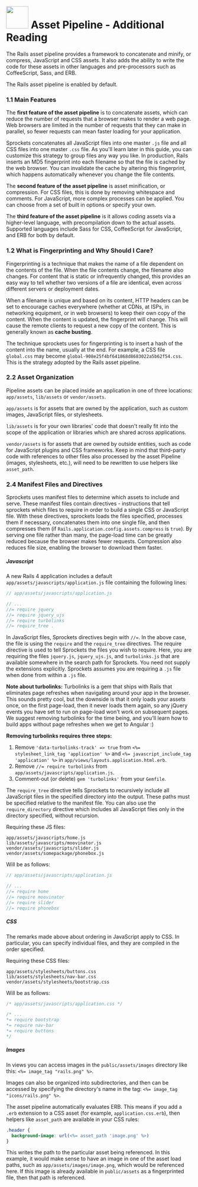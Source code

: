 # <img src="https://cloud.githubusercontent.com/assets/7833470/10899314/63829980-8188-11e5-8cdd-4ded5bcb6e36.png" height="60"> Asset Pipeline - Additional Reading

The Rails asset pipeline provides a framework to concatenate and minify, or compress, JavaScript and CSS assets. It also adds the ability to write the code for these assets in other languages and pre-processors such as CoffeeScript, Sass, and ERB.

The Rails asset pipeline is enabled by default.

### 1.1 Main Features

The **first feature of the asset pipeline** is to concatenate assets, which can reduce the number of requests that a browser makes to render a web page. Web browsers are limited in the number of requests that they can make in parallel, so fewer requests can mean faster loading for your application.

Sprockets concatenates all JavaScript files into one master `.js` file and all CSS files into one master `.css` file. As you'll learn later in this guide, you can customize this strategy to group files any way you like. In production, Rails inserts an MD5 fingerprint into each filename so that the file is cached by the web browser. You can invalidate the cache by altering this fingerprint, which happens automatically whenever you change the file contents.

The **second feature of the asset pipeline** is asset minification, or compression. For CSS files, this is done by removing whitespace and comments. For JavaScript, more complex processes can be applied. You can choose from a set of built in options or specify your own.

The **third feature of the asset pipeline** is it allows coding assets via a higher-level language, with precompilation down to the actual assets. Supported languages include Sass for CSS, CoffeeScript for JavaScript, and ERB for both by default.

### 1.2 What is Fingerprinting and Why Should I Care?

Fingerprinting is a technique that makes the name of a file dependent on the contents of the file. When the file contents change, the filename also changes. For content that is static or infrequently changed, this provides an easy way to tell whether two versions of a file are identical, even across different servers or deployment dates.

When a filename is unique and based on its content, HTTP headers can be set to encourage caches everywhere (whether at CDNs, at ISPs, in networking equipment, or in web browsers) to keep their own copy of the content. When the content is updated, the fingerprint will change. This will cause the remote clients to request a new copy of the content. This is generally known as **cache busting**.

The technique sprockets uses for fingerprinting is to insert a hash of the content into the name, usually at the end. For example, a CSS file `global.css` may become `global-908e25f4bf641868d8683022a5b62f54.css`. This is the strategy adopted by the Rails asset pipeline.

### 2.2 Asset Organization

Pipeline assets can be placed inside an application in one of three locations: `app/assets`, `lib/assets` or `vendor/assets`.

`app/assets` is for assets that are owned by the application, such as custom images, JavaScript files, or stylesheets.

`lib/assets` is for your own libraries' code that doesn't really fit into the scope of the application or libraries which are shared across applications.

`vendor/assets` is for assets that are owned by outside entities, such as code for JavaScript plugins and CSS frameworks. Keep in mind that third-party code with references to other files also processed by the asset Pipeline (images, stylesheets, etc.), will need to be rewritten to use helpers like `asset_path`.

### 2.4 Manifest Files and Directives

Sprockets uses manifest files to determine which assets to include and serve. These manifest files contain directives - instructions that tell sprockets which files to require in order to build a single CSS or JavaScript file. With these directives, sprockets loads the files specified, processes them if necessary, concatenates them into one single file, and then compresses them (if `Rails.application.config.assets.compress` is `true`). By serving one file rather than many, the page-load time can be greatly reduced because the browser makes fewer requests. Compression also reduces file size, enabling the browser to download them faster.

##### Javascript

A new Rails 4 application includes a default `app/assets/javascripts/application.js` file containing the following lines:

```javascript
// app/assets/javascripts/application.js

// ...
//= require jquery
//= require jquery_ujs
//= require turbolinks
//= require_tree .
```

In JavaScript files, Sprockets directives begin with `//=`. In the above case, the file is using the `require` and the `require_tree` directives. The require directive is used to tell Sprockets the files you wish to require. Here, you are requiring the files `jquery.js`, `jquery_ujs.js`, and `turbolinks.js` that are available somewhere in the search path for Sprockets. You need not supply the extensions explicitly. Sprockets assumes you are requiring a `.js` file when done from within a `.js` file.

**Note about turbolinks:** Turbolinks is a gem that ships with Rails that eliminates page refreshes when navigating around your app in the browser. This sounds pretty cool, but the downside is that it only loads your assets once, on the first page-load, then it never loads them again, so any jQuery events you have set to run on page-load won't work on subsequent pages. We suggest removing turbolinks for the time being, and you'll learn how to build apps without page refreshes when we get to Angular :)

**Removing turbolinks requires three steps:**

1. Remove `'data-turbolinks-track' => true` from `<%= stylesheet_link_tag 'application' %>` and `<%= javascript_include_tag 'application' %>` in `app/views/layouts.application.html.erb`.
2. Remove `//= require turbolinks` from `app/assets/javascripts/application.js`.
3. Comment-out (or delete) `gem 'turbolinks'` from your `Gemfile`.

The `require_tree` directive tells Sprockets to recursively include all JavaScript files in the specified directory into the output. These paths must be specified relative to the manifest file. You can also use the `require_directory` directive which includes all JavaScript files only in the directory specified, without recursion.

Requiring these JS files:

```
app/assets/javascripts/home.js
lib/assets/javascripts/moovinator.js
vendor/assets/javascripts/slider.js
vendor/assets/somepackage/phonebox.js
```

Will be as follows:

```javascript
// app/assets/javascripts/application.js

// ...
//= require home
//= require moovinator
//= require slider
//= require phonebox
```

##### CSS

The remarks made above about ordering in JavaScript apply to CSS. In particular, you can specify individual files, and they are compiled in the order specified.

Requiring these CSS files:

```
app/assets/stylesheets/buttons.css
lib/assets/stylesheets/nav-bar.css
vendor/assets/stylesheets/bootstrap.css
```

Will be as follows:

```css
/* app/assets/javascripts/application.css */

/* ...
*= require bootstrap
*= require nav-bar
*= require buttons
*/
```

##### Images

In views you can access images in the `public/assets/images` directory like this: `<%= image_tag "rails.png" %>`.

Images can also be organized into subdirectories, and then can be accessed by specifying the directory's name in the tag: `<%= image_tag "icons/rails.png" %>`.

The asset pipeline automatically evaluates ERB. This means if you add a `.erb` extension to a CSS asset (for example, `application.css.erb`), then helpers like `asset_path` are available in your CSS rules:

```css
.header {
  background-image: url(<%= asset_path 'image.png' %>)
}
```

This writes the path to the particular asset being referenced. In this example, it would make sense to have an image in one of the asset load paths, such as `app/assets/images/image.png`, which would be referenced here. If this image is already available in `public/assets` as a fingerprinted file, then that path is referenced.
